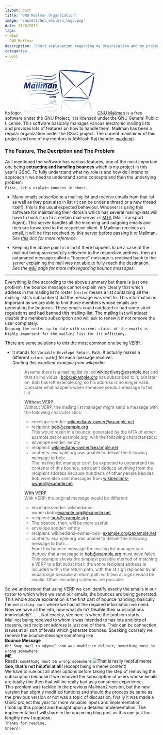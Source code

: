 ```yaml
---
layout: post
title: "GNU Mailman Organization"
image: '/assets/Gnu_mailman_logo.png'
date: 14/6/2019
tags:
- GSoC
- GNU Mailman
description: 'Short explanation regarding my organization and my project'
categories:
- GSoC
---
```

Its logo:
![GNU Mailman Logo](https://raw.githubusercontent.com/berserker1/berserker1.github.io/master/assets/Gnu_mailman_logo.png)
[GNU Mailman](https://en.wikipedia.org/wiki/GNU_Mailman) is a free software under the GNU Project, it is licensed under the GNU General Public License. This software basically manages various electronic mailing lists and provides lots of features on how to handle them. Mailman has been a regular organization under the GSoC project.
The current maintainer of this project and one of my mentors is Abhilash Raj (handle: [maxking](https://asynchronous.in)).

### The Feature, The Decription and The Problem

As I mentioned the software has various features, one of the most important one being **extracting and handling bounces** which is my project in this year's GSoC. To fully understand what my role is and how do I intend to approach it we need to understand some concepts and then the underlying problem.  
`First, let's explain bounces in short.`

- Many emails subscribe to a mailing list and receive emails from that list as well as they post also in list (it can be under a thread or a new thread itself), this is the usual expected behaviour. Whoever is using this software for maintaining their domain which has several mailing-lists will have to hook it up to a certain mail-server or [MTA](https://en.wikipedia.org/wiki/Message_transfer_agent) (Mail Transport Agent). This server handles all the incoming and outgoing emails and then are forwarded to the respective client. If Mailman receives an email, it will be first received by this server before passing it to Mailman.  
*See [this](https://mailman.readthedocs.io/en/latest/src/mailman/docs/mta.html?highlight=Mail%20server) doc for more reference.*

- Keeping the above point in mind if there happens to be a case of the mail not being successfully delivered to the respective address, then an automated message called a "bounce" message is received back to the server explaining the mail was not able to fully reach the destination.  
*See the [wiki](https://en.wikipedia.org/wiki/Bounce_message) page for more info regarding bounce messages*

---
Everything is fine according to the above summary but there is just one problem, the bounce message cannot explain very clearly that which address in the mailing list's roster (`roster` means a list containing all the mailing lists's subscribers) did the message was sent to. This information is important as we are able to find those members whose emails are generating the bounces. These emails could outdated or had some strict regulations and had banned this mailing-list. The mailing list will atleast disable the members subscription and will ask to renew it if not remove the user completely.  
`Keeping the roster up to date with current status of the emails is highly important for the mailing list for its efficieny.`  

There are some solutions to this the most common one being [VERP](https://en.wikipedia.org/wiki/Variable_envelope_return_path).

- It stands for `Variable Envelope Return Path`. It actually makes a different `return path`() for each message receiver.  
*Quoting this excellent example from wikipedia*  

    >Assume there is a mailing list called wikipedians@example.net and that an individual, bob@example.org has subscribed to it, but later on, Bob has left example.org, so his address is no longer valid. Consider what happens when someone sends a message to the list.

    >**Without VERP**  
    >Without VERP, the mailing list manager might send a message with the following characteristics:
    >- envelope sender: wikipedians-owner@example.net  
    >- recipient: bob@example.org  
    >This would result in a bounce, generated by the MTA of either example.net or example.org, with the following characteristics:  
    >- envelope sender: empty
    >- recipient: wikipedians-owner@example.net
    >- contents: example.org was unable to deliver the following message to bob: ...  
    >The mailing list manager can't be expected to understand the contents of this bounce, and can't deduce anything from the recipient address because hundreds of other people besides Bob were also sent messages from wikipedians-owner@example.net.

    >**With VERP**  
    >With VERP, the original message would be different:  
    >- envelope sender: wikipedians-owner+bob=example.org@example.net
    >- recipient: bob@example.org
    >- The bounce, then, will be more useful:
    >- envelope sender: empty
    >- recipient: wikipedians-owner+bob=example.org@example.net
    >- contents: example.org was unable to deliver the following message to bob: ...  
    >From this bounce message the mailing list manager can deduce that a message to bob@example.org must have failed.
    >This example shows the simplest possible method of matching a VERP to a list subscriber: the entire recipient address is included within the return path, with the at sign replaced by an equals sign because a return path with two at signs would be invalid. Other encoding schemes are possible.

So we understood that using VERP we can identify exactly the emails in our roster to which when we send our emails, the bounces are being generated. This whole above explanation is the first part of bounce handling, basically the `extracting part` where we had all the required information we need.  
Now we have all the info, now what do to? Disable their subscriptions immediately? .......Not exactly, see here is where the problem starts.  
Mail not being received to whom it was intended to has lots and lots of reasons, bad recipient address is just one of them. Their can be connection issues at all sort of levels which generate bounces. Speaking coarsely we receive the bounce message something like  
**Bounce Message**  
```Oh! Snap mail to x@ymail.com was unable to deliver, something must be wrong somewhere```  
**ME**  
Reads: `something must be wrong somewhere`
![That is really helpful meme](https://github.com/berserker1/berserker1.github.io/blob/master/assets/wow-just-wow.jpg?raw=true)  
**See, that's not helpful at all!** (except being a meme content)  
We have to rule out all other options before taking the step of removing the subscription because if we removed the subscription of users whose emails are totally fine then that will be really bad as a consumer experience.  
This problem was tackled in the previous Mailman2 version, but the new version had slightly modified funtions and should the process be same as the previous version or not was a topic of discussion, finally it was made a GSoC project this year for more valuable inputs and implementation.  
I took up this project and thought upon a detailed implementation. The implementation I will share in the upcoming blog post as this one just too lengthy now I suppose.  
`Thanks for reading,`  
`Cheers!`
